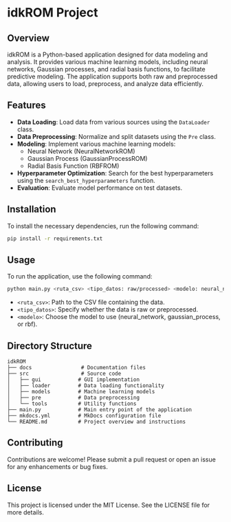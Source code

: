# idkROM Project

## Overview
idkROM is a Python-based application designed for data modeling and analysis. It provides various machine learning models, including neural networks, Gaussian processes, and radial basis functions, to facilitate predictive modeling. The application supports both raw and preprocessed data, allowing users to load, preprocess, and analyze data efficiently.

## Features
- **Data Loading**: Load data from various sources using the `DataLoader` class.
- **Data Preprocessing**: Normalize and split datasets using the `Pre` class.
- **Modeling**: Implement various machine learning models:
  - Neural Network (NeuralNetworkROM)
  - Gaussian Process (GaussianProcessROM)
  - Radial Basis Function (RBFROM)
- **Hyperparameter Optimization**: Search for the best hyperparameters using the `search_best_hyperparameters` function.
- **Evaluation**: Evaluate model performance on test datasets.

## Installation
To install the necessary dependencies, run the following command:

```bash
pip install -r requirements.txt
```

## Usage
To run the application, use the following command:

```bash
python main.py <ruta_csv> <tipo_datos: raw/processed> <modelo: neural_network/gaussian_process/rbf>
```

- `<ruta_csv>`: Path to the CSV file containing the data.
- `<tipo_datos>`: Specify whether the data is raw or preprocessed.
- `<modelo>`: Choose the model to use (neural_network, gaussian_process, or rbf).

## Directory Structure
```
idkROM
├── docs                # Documentation files
├── src                 # Source code
│   ├── gui            # GUI implementation
│   ├── loader         # Data loading functionality
│   ├── models         # Machine learning models
│   ├── pre            # Data preprocessing
│   └── tools          # Utility functions
├── main.py            # Main entry point of the application
├── mkdocs.yml         # MkDocs configuration file
└── README.md          # Project overview and instructions
```

## Contributing
Contributions are welcome! Please submit a pull request or open an issue for any enhancements or bug fixes.

## License
This project is licensed under the MIT License. See the LICENSE file for more details.